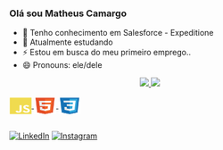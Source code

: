 ### Olá sou Matheus Camargo

- 🔭 Tenho conhecimento em Salesforce - Expeditione
- 🌱 Atualmente estudando
- ⚡ Estou em busca do meu primeiro emprego..
- 😄 Pronouns: ele/dele

<div align="center">
  <a href="https://github.com/matheuscamargo1204">
  <img height="150em" src="https://github-readme-stats.vercel.app/api?username=matheuscamargo1204&show_icons=true&theme=dracula&include_all_commits=true&count_private=true"/>
  <img height="150em" src="https://github-readme-stats.vercel.app/api/top-langs/?username=matheuscamargo1204&layout=compact&langs_count=7&theme=dracula"/>
  
</div>
<div style="display: inline_block"><br>
  <img align="center" alt="matheus-Js" height="30" width="40" src="https://raw.githubusercontent.com/devicons/devicon/master/icons/javascript/javascript-plain.svg">
  <img align="center" alt="matheus-HTML" height="30" width="40" src="https://raw.githubusercontent.com/devicons/devicon/master/icons/html5/html5-original.svg">
  <img align="center" alt="matheus-CSS" height="30" width="40" src="https://raw.githubusercontent.com/devicons/devicon/master/icons/css3/css3-original.svg">
 
</div>
  
  ##
 
<div> 
  
  <a href="https://www.linkedin.com/in/matheus-camargo-864528214" target="_blank">[![LinkedIn](https://img.shields.io/badge/LinkedIn-000?style=for-the-badge&logo=linkedin&logoColor=0E76A8)](https://www.linkedin.com/in/SEUUSERNAME/)</a> 
  <a href="https://www.instagram.com/matheus_camargo_mc/">[![Instagram](https://img.shields.io/badge/Instagram-000?style=for-the-badge&logo=instagram)](https://www.instagram.com/SEUUSERNAME/)</a>
 
 
</div>
